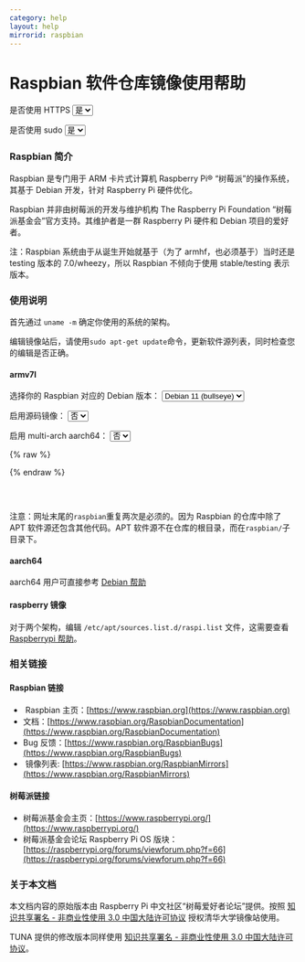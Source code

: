```yaml
---
category: help
layout: help
mirrorid: raspbian
---
```


<!-- 本 markdown 从 mirrorz-org/mirrorz-help 自动生成，如需修改，请修改 mirrorz-org/mirrorz-help 的对应部分 -->

# Raspbian 软件仓库镜像使用帮助

<form class="form-inline">
<div class="form-group">
	<label>是否使用 HTTPS</label>
	<select id="http-select" class="form-control content-select" data-target="#content-0">
	  <option data-http_protocol="https://" selected>是</option>
	  <option data-http_protocol="http://">否</option>
	</select>
</div>
</form>


<form class="form-inline">
<div class="form-group">
	<label>是否使用 sudo</label>
	<select id="sudo-select" class="form-control content-select" data-target="#content-0">
	  <option data-sudo="sudo " data-sudoE="sudo -E " selected>是</option>
	  <option data-sudo="" data-sudoE="">否</option>
	</select>
</div>
</form>



### Raspbian 简介

Raspbian 是专门用于 ARM 卡片式计算机 Raspberry Pi® “树莓派”的操作系统，
其基于 Debian 开发，针对 Raspberry Pi 硬件优化。

Raspbian 并非由树莓派的开发与维护机构 The Raspberry Pi Foundation
“树莓派基金会”官方支持。其维护者是一群 Raspberry Pi 硬件和 Debian 项目的爱好者。

注：Raspbian 系统由于从诞生开始就基于（为了 armhf，也必须基于）当时还是
testing 版本的 7.0/wheezy，所以 Raspbian 不倾向于使用 stable/testing
表示版本。

### 使用说明

首先通过 `uname -m` 确定你使用的系统的架构。

编辑镜像站后，请使用`sudo apt-get update`命令，更新软件源列表，同时检查您的编辑是否正确。

#### armv7l



<form class="form-inline">
<div class="form-group">
  <label>选择你的 Raspbian 对应的 Debian 版本：</label>
    <select id="select-0-0" class="form-control content-select" data-target="#content-0">
      <option data-release_name="bullseye" selected>Debian 11 (bullseye)</option>
      <option data-release_name="buster">Debian 10 (buster)</option>
      <option data-release_name="stretch">Debian 9 (stretch)</option>
    </select>
</div>
</form>

<form class="form-inline">
<div class="form-group">
  <label>启用源码镜像：</label>
    <select id="select-0-1" class="form-control content-select" data-target="#content-0">
      <option data-enable_source="# " selected>否</option>
      <option data-enable_source="">是</option>
    </select>
</div>
</form>

<form class="form-inline">
<div class="form-group">
  <label>启用 multi-arch aarch64：</label>
    <select id="select-0-2" class="form-control content-select" data-target="#content-0">
      <option data-enable_aarch64="# " selected>否</option>
      <option data-enable_aarch64="">是</option>
    </select>
</div>
</form>

{% raw %}
<script id="template-0" type="x-tmpl-markup">
deb {{http_protocol}}{{mirror}}/raspbian/ {{release_name}} main non-free contrib rpi
{{enable_source}}deb-src {{http_protocol}}{{mirror}}/raspbian/ {{release_name}} main non-free contrib rpi

{{enable_aarch64}}deb [arch=arm64] {{http_protocol}}{{mirror}}/multiarch/ {{release_name}} main
</script>
{% endraw %}

<p></p>

<pre>
<code id="content-0" class="language-properties" data-template="#template-0" data-select="#http-select,#sudo-select,#select-0-0,#select-0-1,#select-0-2">
</code>
</pre>


注意：网址末尾的`raspbian`重复两次是必须的。因为 Raspbian 的仓库中除了 APT 软件源还包含其他代码。APT 软件源不在仓库的根目录，而在`raspbian/`子目录下。

#### aarch64

aarch64 用户可直接参考 [Debian 帮助](/help/debian)

#### raspberry 镜像

对于两个架构，编辑 `/etc/apt/sources.list.d/raspi.list` 文件，这需要查看 [Raspberrypi 帮助](/help/raspberrypi)。


### 相关链接

#### Raspbian 链接

*  Raspbian 主页：[https://www.raspbian.org](https://www.raspbian.org)
*  文档：[https://www.raspbian.org/RaspbianDocumentation](https://www.raspbian.org/RaspbianDocumentation)
*  Bug 反馈：[https://www.raspbian.org/RaspbianBugs](https://www.raspbian.org/RaspbianBugs)
*  镜像列表: [https://www.raspbian.org/RaspbianMirrors](https://www.raspbian.org/RaspbianMirrors)

#### 树莓派链接

* 树莓派基金会主页：[https://www.raspberrypi.org/](https://www.raspberrypi.org/)
* 树莓派基金会论坛 Raspberry Pi OS 版块：[https://raspberrypi.org/forums/viewforum.php?f=66](https://raspberrypi.org/forums/viewforum.php?f=66)

### 关于本文档

本文档内容的原始版本由 Raspberry Pi
中文社区“树莓爱好者论坛”提供。按照 [知识共享署名 - 非商业性使用
3.0
中国大陆许可协议](http://creativecommons.org/licenses/by-nc/3.0/cn/) 授权清华大学镜像站使用。

TUNA 提供的修改版本同样使用 [知识共享署名 - 非商业性使用
3.0
中国大陆许可协议](http://creativecommons.org/licenses/by-nc/3.0/cn/)。

